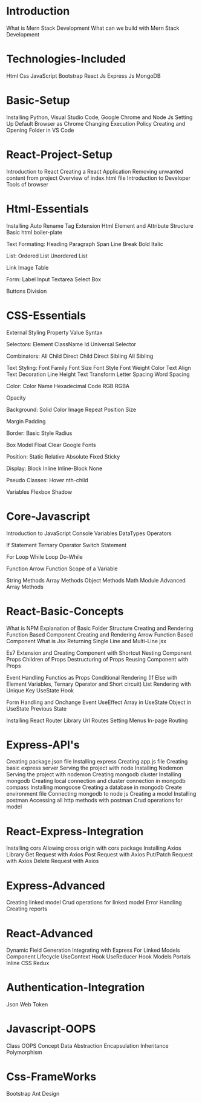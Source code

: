 # Introduction

What is Mern Stack Development
What can we build with Mern Stack Development

# Technologies-Included

Html
Css
JavaScript
Bootstrap
React Js
Express Js
MongoDB


# Basic-Setup

Installing Python, Visual Studio Code, Google Chrome and Node Js
Setting Up Default Browser as Chrome
Changing Execution Policy
Creating and Opening Folder in VS Code


# React-Project-Setup

Introduction to React
Creating a React Application
Removing unwanted content from project
Overview of index.html file
Introduction to Developer Tools of browser


# Html-Essentials

Installing Auto Rename Tag Extension
Html Element and Attribute Structure
Basic html boiler-plate

Text Formating:
    Heading
    Paragraph
    Span
    Line Break
    Bold
    Italic

List:
    Ordered List
    Unordered List

Link
Image
Table

Form:
    Label
    Input
    Textarea
    Select Box

Buttons
Division


# CSS-Essentials

External Styling
Property Value Syntax

Selectors:
    Element
    ClassName
    Id
    Universal Selector

Combinators:
    All Child
    Direct Child
    Direct Sibling
    All Sibling

Text Styling:
    Font Family
    Font Size
    Font Style
    Font Weight
    Color
    Text Align
    Text Decoration
    Line Height
    Text Transform
    Letter Spacing
    Word Spacing

Color:
    Color Name
    Hexadecimal Code
    RGB
    RGBA

Opacity

Background:
    Solid Color
    Image
    Repeat
    Position
    Size

Margin
Padding

Border:
    Basic Style
    Radius

Box Model
Float
Clear
Google Fonts

Position:
    Static
    Relative
    Absolute
    Fixed
    Sticky

Display:
    Block
    Inline
    Inline-Block
    None

Pseudo Classes:
    Hover
    nth-child

Variables
Flexbox
Shadow


# Core-Javascript

Introduction to JavaScript
Console
Variables
DataTypes
Operators

If Statement
Ternary Operator
Switch Statement

For Loop
While Loop
Do-While

Function
Arrow Function
Scope of a Variable

String Methods
Array Methods
Object Methods
Math Module
Advanced Array Methods


# React-Basic-Concepts

What is NPM
Explanation of Basic Folder Structure
Creating and Rendering Function Based Component
Creating and Rendering Arrow Function Based Component
What is Jsx
Returning Single Line and Multi-Line jsx

Es7 Extension and Creating Component with Shortcut
Nesting Component
Props
Children of Props
Destructuring of Props
Reusing Component with Props

Event Handling
Functios as Props
Conditional Rendering (If Else with Element Variables, Ternary Operator and Short circuit)
List Rendering with Unique Key
UseState Hook

Form Handling and Onchange Event
UseEffect
Array in UseState
Object in UseState
Previous State

Installing React Router Library
Url Routes
Setting Menus
In-page Routing


# Express-API's

Creating package.json file
Installing express
Creating app.js file
Creating basic express server
Serving the project with node
Installing Nodemon
Serving the project with nodemon
Creating mongodb cluster
Installing mongodb
Creating local connection and cluster connection in mongodb compass
Installing mongoose
Creating a database in mongodb
Create environment file 
Connecting mongodb to node js
Creating a model
Installing postman
Accessing all http methods with postman
Crud operations for model


# React-Express-Integration

Installing cors
Allowing cross origin with cors package
Installing Axios Library
Get Request with Axios
Post Request with Axios
Put/Patch Request with Axios
Delete Request with Axios


# Express-Advanced

Creating linked model
Crud operations for linked model
Error Handling
Creating reports


# React-Advanced

Dynamic Field Generation
Integrating with Express For Linked Models
Component Lifecycle
UseContext Hook
UseReducer Hook
Models
Portals
Inline CSS
Redux

# Authentication-Integration

Json Web Token


# Javascript-OOPS

Class
OOPS Concept
Data Abstraction
Encapsulation
Inheritance
Polymorphism


# Css-FrameWorks

Bootstrap
Ant Design